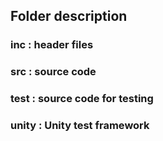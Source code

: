 ## Folder 	description
### inc 	:  header files
### src 	:  source code
### test 	: source code for testing 
### unity : Unity test framework 
